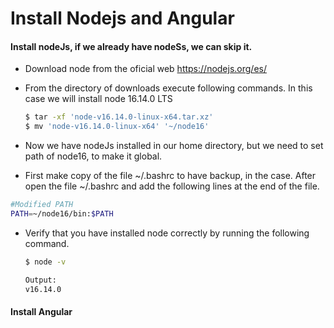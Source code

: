 # Install Nodejs and Angular

#### Install nodeJs, if we already have nodeSs, we can skip it.
- Download node from the oficial web https://nodejs.org/es/
- From the directory of downloads execute following commands.
In this case we will install node 16.14.0 LTS
  ``` bash
  $ tar -xf 'node-v16.14.0-linux-x64.tar.xz'
  $ mv 'node-v16.14.0-linux-x64' '~/node16'
  ```

-  Now we have nodeJs installed in our home directory, but we need to set path of node16, to make it global.
-  First make copy of the file ~/.bashrc to have backup, in the case. After open the file ~/.bashrc and add the following lines at the end of the file.
  ```bash
  #Modified PATH
  PATH=~/node16/bin:$PATH
  ```
    
- Verify that you have installed node correctly by running the following command.
  ``` bash
  $ node -v
  ```
  ``` bash
  Output:
  v16.14.0
  ```
#### Install Angular
